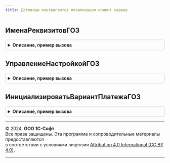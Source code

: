 ```yaml
---
title: Договоры контрагентов локализация клиент сервер
---
```



## ИменаРеквизитовГОЗ
<details style="margin: 1em 0; padding: 0.5em; border: 1px solid #ccc; border-radius: 6px;">

<summary style="font-weight: bold; cursor: pointer;">Описание, пример вызова</summary>

```bsl
//++ Локализация

Функция ИменаРеквизитовГОЗ() Экспорт
```

Пример вызова
```bsl
Результат = ДоговорыКонтрагентовЛокализацияКлиентСервер.ИменаРеквизитовГОЗ() 
```
</details>

## УправлениеНастройкойГОЗ
<details style="margin: 1em 0; padding: 0.5em; border: 1px solid #ccc; border-radius: 6px;">

<summary style="font-weight: bold; cursor: pointer;">Описание, пример вызова</summary>

```bsl

// Параметры:
// 	Форма - ФормаКлиентскогоПриложения
//
Процедура УправлениеНастройкойГОЗ(Форма) Экспорт
```

Пример вызова
```bsl
ДоговорыКонтрагентовЛокализацияКлиентСервер.УправлениеНастройкойГОЗ(Форма) 
```
</details>

## ИнициализироватьВариантПлатежаГОЗ
<details style="margin: 1em 0; padding: 0.5em; border: 1px solid #ccc; border-radius: 6px;">

<summary style="font-weight: bold; cursor: pointer;">Описание, пример вызова</summary>

```bsl

Функция ИнициализироватьВариантПлатежаГОЗ(ПлатежиПо275ФЗ, ДоговорСУчастникомГОЗ, ОплатаРасходовПоТарифамСГосрегулированием) Экспорт
```

Пример вызова
```bsl
Результат = ДоговорыКонтрагентовЛокализацияКлиентСервер.ИнициализироватьВариантПлатежаГОЗ(ПлатежиПо275ФЗ, ДоговорСУчастникомГОЗ, ОплатаРасходовПоТарифамСГосрегулированием) 
```
</details>

---

© 2024, **ООО 1С-Софт**  
Все права защищены. Эта программа и сопроводительные материалы предоставляются  
в соответствии с условиями лицензии [Attribution 4.0 International (CC BY 4.0)](https://creativecommons.org/licenses/by/4.0/legalcode).

---
